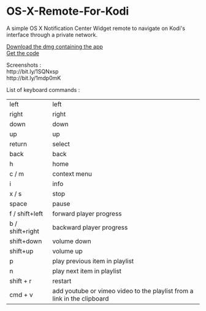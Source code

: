 # OS-X-Remote-For-Kodi

<p>
  A simple OS X Notification Center Widget remote to navigate on Kodi's interface through a private network. 
</p>

<p>
  <a href="http://bit.ly/1M5Iv5B">Download the dmg containing the app</a><br/>
  <a href="http://bit.ly/1TDEhrs">Get the code</a><br/>
</p>
<p>
  Screenshots :<br/>
  <a>http://bit.ly/1SQNxsp</a><br/> 
  <a>http://bit.ly/1mdp0mK</a><br/>
</p>

List of keyboard commands :
<table>
  <tr><td>left</td><td>left</td></tr>
  <tr><td>right</td><td>right</td></tr>
  <tr><td>down</td><td>down</td></tr>
  <tr><td>up</td><td>up</td></tr>
  <tr><td>return</td><td>select</td></tr>
  <tr><td>back</td><td>back</td></tr>
  <tr><td>h</td><td>home</td></tr>
  <tr><td>c / m</td><td>context menu</td></tr>
  <tr><td>i</td><td>info</td></tr>
  <tr><td>x / s</td><td>stop</td></tr>
  <tr><td>space</td><td>pause</td></tr>
  <tr><td>f / shift+left</td><td>forward player progress</td></tr>
  <tr><td>b / shift+right</td><td>backward player progress</td></tr>
  <tr><td>shift+down</td><td>volume down</td></tr>
  <tr><td>shift+up</td><td>volume up</td></tr>
  <tr><td>p</td><td>play previous item in playlist</td></tr>
  <tr><td>n</td><td>play next item in playlist</td></tr>
  <tr><td>shift + r</td><td>restart</td></tr>
  <tr><td>cmd + v</td><td>add youtube or vimeo video to the playlist from a link in the clipboard</td></tr>
</table>

